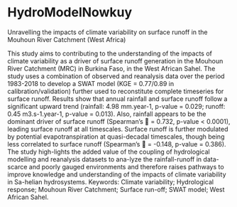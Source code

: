 # HydroModelNowkuy
Unravelling the impacts of climate variability on surface runoff in the Mouhoun River Catchment (West Africa)

This study aims to contributing to the understanding of the impacts of climate variability as a driver of surface runoff generation in the Mouhoun River Catchment (MRC) in Burkina Faso, in the West African Sahel. The study uses a combination of observed and reanalysis data over the period 1983-2018 to develop a SWAT model (KGE = 0.77/0.89 in calibration/validation) further used to reconstitute complete timeseries for surface runoff. Results show that annual rainfall and surface runoff follow a significant upward trend (rainfall: 4.98 mm.year-1, p-value = 0.029; runoff: 0.45 m3.s-1.year-1, p-value = 0.013). Also, rainfall appears to be the dominant driver of surface runoff (Spearman’s  = 0.732, p-value < 0.0001), leading surface runoff at all timescales. Surface runoff is further modulated by potential evapotranspiration at quasi-decadal timescales, though being less correlated to surface runoff (Spearman’s  = -0.148, p-value = 0.386). The study high-lights the added value of the coupling of hydrological modelling and reanalysis datasets to ana-lyze the rainfall-runoff in data-scarce and poorly gauged environments and therefore raises pathways to improve knowledge and understanding of the impacts of climate variability in Sa-helian hydrosystems.
Keywords: Climate variability; Hydrological response; Mouhoun River Catchment; Surface run-off; SWAT model; West African Sahel.

